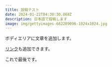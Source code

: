 ```yaml
---
title: 投稿テスト
date: 2024-01-22T04:30:30.868Z
description: 日本語で投稿します
image: img/gettyimages-682289096-1024x1024.jpg
---
```

ボディエリアに文章を追加します。

[リンク](https://forbidden-paradise-canvas07.netlify.app/)も追加できます。

これで最後です。